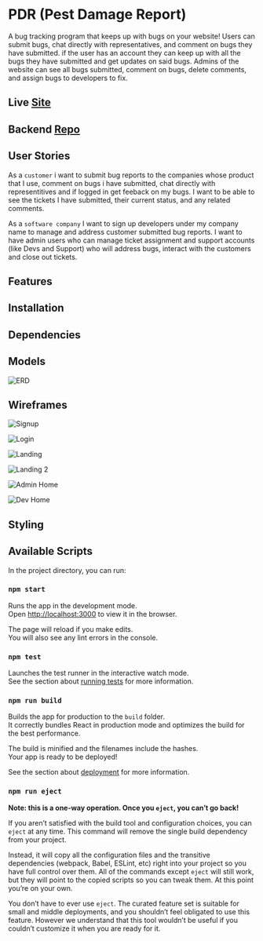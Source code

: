 # PDR (Pest Damage Report)

A bug tracking program that keeps up with bugs on your website! Users can submit bugs, chat directly with representatives, and comment on bugs they have submitted. if the user has an account they can keep up with all the bugs they have submitted and get updates on said bugs. Admins of the website can see all bugs submitted, comment on bugs, delete comments, and assign bugs to developers to fix.

## Live [Site](https://pestdamagereport.herokuapp.com/)

## Backend [Repo](https://github.com/sschneeberg/pdr-backend)

## User Stories

As a `customer` i want to submit bug reports to the companies whose product that I use, comment on bugs i have submitted, chat directly with representitives and if logged in get feeback on my bugs. I want to be able to see the tickets I have submitted, their current status, and any related comments.

As a `software company` I want to sign up developers under my company name to manage and address customer submitted bug reports. I want to have admin users who can manage ticket assignment and support accounts (like Devs and Support) who will address bugs, interact with the customers and close out tickets.

## Features

## Installation

## Dependencies

## Models

![ERD](erd.png)

## Wireframes

![Signup](signup.png)

![Login](login.png)

![Landing](Landing.png)

![Landing 2](landingoption2.png)

![Admin Home](adminhome.png)

![Dev Home](devhome.png)

## Styling

## Available Scripts

In the project directory, you can run:

### `npm start`

Runs the app in the development mode.\
Open [http://localhost:3000](http://localhost:3000) to view it in the browser.

The page will reload if you make edits.\
You will also see any lint errors in the console.

### `npm test`

Launches the test runner in the interactive watch mode.\
See the section about [running tests](https://facebook.github.io/create-react-app/docs/running-tests) for more information.

### `npm run build`

Builds the app for production to the `build` folder.\
It correctly bundles React in production mode and optimizes the build for the best performance.

The build is minified and the filenames include the hashes.\
Your app is ready to be deployed!

See the section about [deployment](https://facebook.github.io/create-react-app/docs/deployment) for more information.

### `npm run eject`

**Note: this is a one-way operation. Once you `eject`, you can’t go back!**

If you aren’t satisfied with the build tool and configuration choices, you can `eject` at any time. This command will remove the single build dependency from your project.

Instead, it will copy all the configuration files and the transitive dependencies (webpack, Babel, ESLint, etc) right into your project so you have full control over them. All of the commands except `eject` will still work, but they will point to the copied scripts so you can tweak them. At this point you’re on your own.

You don’t have to ever use `eject`. The curated feature set is suitable for small and middle deployments, and you shouldn’t feel obligated to use this feature. However we understand that this tool wouldn’t be useful if you couldn’t customize it when you are ready for it.
